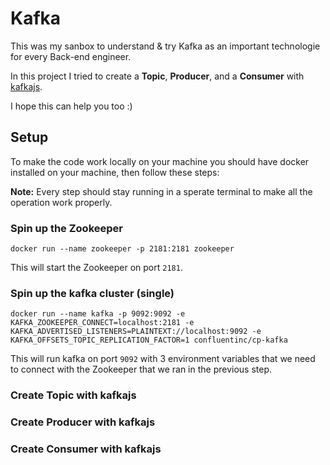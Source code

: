 # Kafka
This was my sanbox to understand & try Kafka as an important technologie for every Back-end engineer.  

In this project I tried to create a **Topic**, **Producer**, and a **Consumer** with [kafkajs](https://github.com/tulios/kafkajs).  

I hope this can help you too :)

## Setup
To make the code work locally on your machine you should have docker installed on your machine, then follow these steps:

**Note:** Every step should stay running in a sperate terminal to make all the operation work properly.

### Spin up the Zookeeper
```
docker run --name zookeeper -p 2181:2181 zookeeper
```
This will start the Zookeeper on port `2181`.

### Spin up the kafka cluster (single)
```
docker run --name kafka -p 9092:9092 -e KAFKA_ZOOKEEPER_CONNECT=localhost:2181 -e KAFKA_ADVERTISED_LISTENERS=PLAINTEXT://localhost:9092 -e KAFKA_OFFSETS_TOPIC_REPLICATION_FACTOR=1 confluentinc/cp-kafka
```
This will run kafka on port `9092` with 3 environment variables that we need to connect with the Zookeeper that we ran in the previous step.

### Create **Topic** with kafkajs
### Create **Producer** with kafkajs
### Create **Consumer** with kafkajs